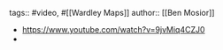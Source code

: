 ---
---

tags:: #video, #[[Wardley Maps]]
author:: [[Ben Mosior]]

- https://www.youtube.com/watch?v=9jvMiq4CZJ0
-
